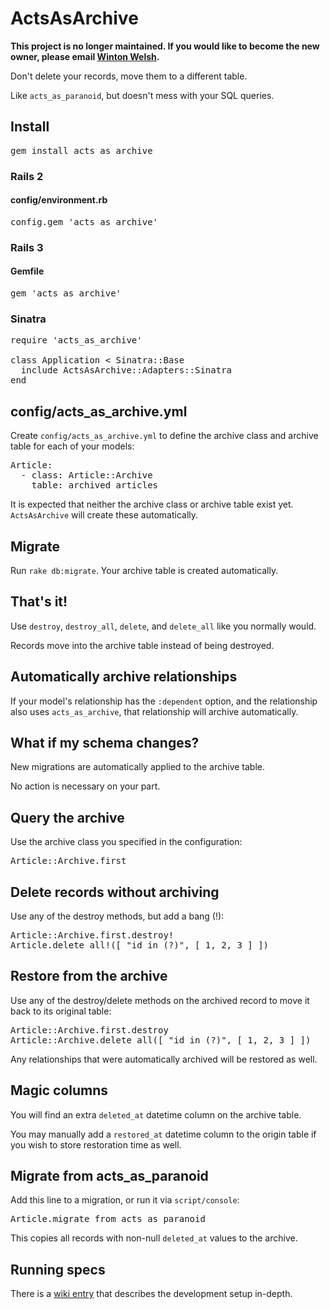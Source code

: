 ActsAsArchive
=============

**This project is no longer maintained. If you would like to become the new owner, please email [Winton Welsh](mailto:mail@wintoni.us).**

Don't delete your records, move them to a different table.

Like <code>acts\_as\_paranoid</code>, but doesn't mess with your SQL queries.

Install
-------

<pre>
gem install acts_as_archive
</pre>

### Rails 2

#### config/environment.rb

<pre>
config.gem 'acts_as_archive'
</pre>

### Rails 3

#### Gemfile

<pre>
gem 'acts_as_archive'
</pre>

### Sinatra

<pre>
require 'acts_as_archive'

class Application &lt; Sinatra::Base
  include ActsAsArchive::Adapters::Sinatra
end
</pre>

config/acts\_as\_archive.yml
----------------------------

Create <code>config/acts\_as\_archive.yml</code> to define the archive class and archive table for each of your models:

<pre>
Article:
  - class: Article::Archive
    table: archived_articles
</pre>

It is expected that neither the archive class or archive table exist yet. <code>ActsAsArchive</code> will create these automatically.

Migrate
-------

Run <code>rake db:migrate</code>. Your archive table is created automatically.

That's it!
----------

Use <code>destroy</code>, <code>destroy\_all</code>, <code>delete</code>, and <code>delete_all</code> like you normally would.

Records move into the archive table instead of being destroyed.

Automatically archive relationships
-----------------------------------

If your model's relationship has the <code>:dependent</code> option, and the relationship also uses <code>acts\_as\_archive</code>, that relationship will archive automatically.

What if my schema changes?
--------------------------

New migrations are automatically applied to the archive table.

No action is necessary on your part.

Query the archive
-----------------

Use the archive class you specified in the configuration:

<pre>
Article::Archive.first
</pre>

Delete records without archiving
--------------------------------

Use any of the destroy methods, but add a bang (!):

<pre>
Article::Archive.first.destroy!
Article.delete_all!([ "id in (?)", [ 1, 2, 3 ] ])
</pre>

Restore from the archive
------------------------

Use any of the destroy/delete methods on the archived record to move it back to its original table:

<pre>
Article::Archive.first.destroy
Article::Archive.delete_all([ "id in (?)", [ 1, 2, 3 ] ])
</pre>

Any relationships that were automatically archived will be restored as well.

Magic columns
-------------

You will find an extra <code>deleted_at</code> datetime column on the archive table.

You may manually add a <code>restored_at</code> datetime column to the origin table if you wish to store restoration time as well.

Migrate from acts\_as\_paranoid
-------------------------------

Add this line to a migration, or run it via <code>script/console</code>:

<pre>
Article.migrate_from_acts_as_paranoid
</pre>

This copies all records with non-null <code>deleted_at</code> values to the archive.

Running specs
-------------

There is a [wiki entry](https://github.com/winton/acts_as_archive/wiki/Running-Specs) that describes the development setup in-depth.
